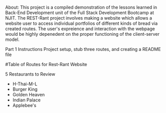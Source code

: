 About: This project is a compiled demonstration of the lessons learned in Back-End Development unit of the Full Stack Development Bootcamp at NJIT.
The REST-Rant project involves making a website which allows a website user to access individual portfolios of different kinds of bread via created routes. The user's expreience and interaction with the webpage would be highly depenedent on the proper functioning of the client-server model. 

Part 1 Instructions
Project setup, stub three routes, and creating a README file

#Table of Routes for Rest-Rant Website


5 Restaurants to Review 
- H-Thai-M-L 
- Burger King 
- Golden Heaven
- Indian Palace
- Applebee's
